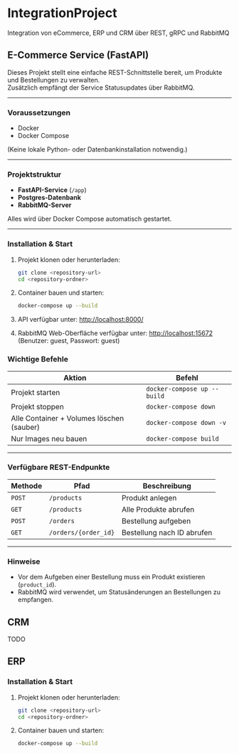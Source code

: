 # IntegrationProject

 Integration von eCommerce, ERP und CRM über REST, gRPC und RabbitMQ

## E-Commerce Service (FastAPI)

Dieses Projekt stellt eine einfache REST-Schnittstelle bereit, um Produkte und Bestellungen zu verwalten.  
Zusätzlich empfängt der Service Statusupdates über RabbitMQ.

---

### Voraussetzungen

- Docker
- Docker Compose

(Keine lokale Python- oder Datenbankinstallation notwendig.)

---

### Projektstruktur

- **FastAPI-Service** (`/app`)
- **Postgres-Datenbank**
- **RabbitMQ-Server**

Alles wird über Docker Compose automatisch gestartet.

---

### Installation & Start

1. Projekt klonen oder herunterladen:

    ```bash
    git clone <repository-url>
    cd <repository-ordner>
    ```

2. Container bauen und starten:

    ```bash
    docker-compose up --build
    ```

3. API verfügbar unter:
    <http://localhost:8000/>

4. RabbitMQ Web-Oberfläche verfügbar unter:
    <http://localhost:15672> (Benutzer: guest, Passwort: guest)

### Wichtige Befehle

| Aktion                         | Befehl |
|---------------------------------|--------|
| Projekt starten                | `docker-compose up --build` |
| Projekt stoppen                | `docker-compose down` |
| Alle Container + Volumes löschen (sauber) | `docker-compose down -v` |
| Nur Images neu bauen           | `docker-compose build` |

---

### Verfügbare REST-Endpunkte

| Methode | Pfad | Beschreibung |
|---------|------|--------------|
| `POST`  | `/products` | Produkt anlegen |
| `GET`   | `/products` | Alle Produkte abrufen |
| `POST`  | `/orders` | Bestellung aufgeben |
| `GET`   | `/orders/{order_id}` | Bestellung nach ID abrufen |

---

### Hinweise

- Vor dem Aufgeben einer Bestellung muss ein Produkt existieren (`product_id`).
- RabbitMQ wird verwendet, um Statusänderungen an Bestellungen zu empfangen.

## CRM

TODO

## ERP

### Installation & Start

1. Projekt klonen oder herunterladen:

    ```bash
    git clone <repository-url>
    cd <repository-ordner>
    ```

2. Container bauen und starten:

    ```bash
    docker-compose up --build
    ```
